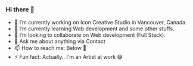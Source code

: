 ### Hi there 👋
- 🔭 I’m currently working on Icon Creative Studio in Vancouver, Canada.
- 🌱 I’m currently learning Web development and some other stuffs.
- 👯 I’m looking to collaborate on Web development (Full Stack).
- 💬 Ask me about anything via Contact
- 📫 How to reach me: Below 🙌
- ⚡ Fun fact: Actually.. I'm an Artist at work 😅
